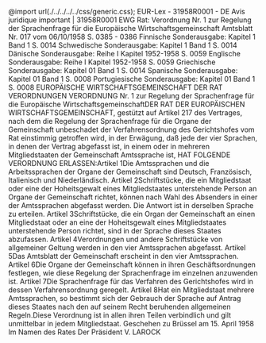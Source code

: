 @import url(./../../../../css/generic.css); 
EUR-Lex - 31958R0001 - DE
Avis juridique important
|
31958R0001
EWG Rat: Verordnung Nr. 1 zur Regelung der Sprachenfrage f&uuml;r die Europ&auml;ische Wirtschaftsgemeinschaft 
Amtsblatt Nr. 017 vom 06/10/1958 S. 0385 - 0386 Finnische Sonderausgabe: Kapitel 1 Band 1 S. 0014 Schwedische Sonderausgabe: Kapitel 1 Band 1 S. 0014 D&auml;nische Sonderausgabe: Reihe I Kapitel 1952-1958 S. 0059 Englische Sonderausgabe: Reihe I Kapitel 1952-1958 S. 0059 Griechische Sonderausgabe: Kapitel 01 Band 1 S. 0014 Spanische Sonderausgabe: Kapitel 01 Band 1 S. 0008 Portugiesische Sonderausgabe: Kapitel 01 Band 1 S. 0008 
EUROPÄISCHE WIRTSCHAFTSGEMEINSCHAFT DER RAT VERORDNUNGEN VERORDNUNG Nr. 1 zur Regelung der Sprachenfrage für die Europäische WirtschaftsgemeinschaftDER RAT DER EUROPÄISCHEN WIRTSCHAFTSGEMEINSCHAFT, gestützt auf Artikel 217 des Vertrages, nach dem die Regelung der Sprachenfrage für die Organe der Gemeinschaft unbeschadet der Verfahrensordnung des Gerichtshofes vom Rat einstimmig getroffen wird, in der Erwägung, daß jede der vier Sprachen, in denen der Vertrag abgefasst ist, in einem oder in mehreren Mitgliedstaaten der Gemeinschaft Amtssprache ist, HAT FOLGENDE VERORDNUNG ERLASSEN:Artikel 1Die Amtssprachen und die Arbeitssprachen der Organe der Gemeinschaft sind Deutsch, Französisch, Italienisch und Niederländisch. Artikel 2Schriftstücke, die ein Mitgliedstaat oder eine der Hoheitsgewalt eines Mitgliedstaates unterstehende Person an Organe der Gemeinschaft richtet, können nach Wahl des Absenders in einer der Amtssprachen abgefasst werden. Die Antwort ist in derselben Sprache zu erteilen. Artikel 3Schriftstücke, die ein Organ der Gemeinschaft an einen Mitgliedstaat oder an eine der Hoheitsgewalt eines Mitgliedstaates unterstehende Person richtet, sind in der Sprache dieses Staates abzufassen. Artikel 4Verordnungen und andere Schriftstücke von allgemeiner Geltung werden in den vier Amtssprachen abgefasst. Artikel 5Das Amtsblatt der Gemeinschaft erscheint in den vier Amtssprachen. Artikel 6Die Organe der Gemeinschaft können in ihren Geschäftsordnungen festlegen, wie diese Regelung der Sprachenfrage im einzelnen anzuwenden ist. Artikel 7Die Sprachenfrage für das Verfahren des Gerichtshofes wird in dessen Verfahrensordnung geregelt. Artikel 8Hat ein Mitgliedstaat mehrere Amtssprachen, so bestimmt sich der Gebrauch der Sprache auf Antrag dieses Staates nach den auf seinem Recht beruhenden allgemeinen Regeln.Diese Verordnung ist in allen ihren Teilen verbindlich und gilt unmittelbar in jedem Mitgliedstaat. Geschehen zu Brüssel am 15. April 1958 Im Namen des Rates Der Präsident V. LAROCK